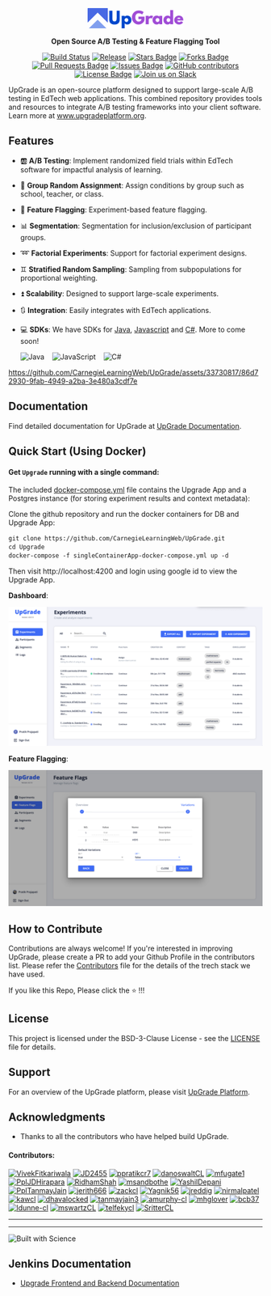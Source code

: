 <p align="center"><a href="https://www.upgradeplatform.org"><img src="assets/upgrade-logo.png" width="40px" alt="Upgrade - Open Source A/B Testing & Feature Flagging Tool" /><img src="assets/upgrade-logo-name.png" width="150px" alt="Upgrade - Open Source A/B Testing & Feature Flagging Tool" /></a></p>
<p align="center"><b>Open Source A/B Testing & Feature Flagging Tool</b></p>

<div align="center">
    <a href="https://github.com/CarnegieLearningWeb/UpGrade/github/actions/workflows/backend-build.yml"><img src="https://img.shields.io/github/actions/workflow/status/CarnegieLearningWeb/UpGrade/backend-build.yml?branch=dev" alt="Build Status" height="22"/></a>
    <a href="https://github.com/CarnegieLearningWeb/UpGrade/releases"><img src="https://img.shields.io/github/v/release/CarnegieLearningWeb/UpGrade?color=blue&sort=semver" alt="Release" height="22"/></a>
    <a href="https://github.com/CarnegieLearningWeb/UpGrade"><img src="https://img.shields.io/github/stars/CarnegieLearningWeb/UpGrade" alt="Stars Badge"/></a>
    <a href="https://github.com/CarnegieLearningWeb/UpGrade"><img src="https://img.shields.io/github/forks/CarnegieLearningWeb/UpGrade" alt="Forks Badge"/></a>
    <a href="https://github.com/CarnegieLearningWeb/UpGrade/pulls"><img src="https://img.shields.io/github/issues-pr/CarnegieLearningWeb/UpGrade" alt="Pull Requests Badge"/></a>
    <a href="https://github.com/CarnegieLearningWeb/UpGrade/issues"><img src="https://img.shields.io/github/issues/CarnegieLearningWeb/UpGrade" alt="Issues Badge"/></a>
    <a href="https://github.com/CarnegieLearningWeb/UpGrade/graphs/contributors"><img alt="GitHub contributors" src="https://img.shields.io/github/contributors/CarnegieLearningWeb/UpGrade?color=2b9348"></a>
    <a href="https://github.com/CarnegieLearningWeb/UpGrade/blob/dev/LICENSE"><img src="https://img.shields.io/github/license/CarnegieLearningWeb/UpGrade?color=2b9348" alt="License Badge"/></a>
    <a href="https://join.slack.com/t/upgrade-platform/shared_invite/zt-28mb077fn-_ZapZ_624EVRAdt5QOO7zA"><img src="https://img.shields.io/badge/slack-join-E01E5A?logo=slack" alt="Join us on Slack" height="22"/></a>
</div>

UpGrade is an open-source platform designed to support large-scale A/B testing in EdTech web applications. This combined repository provides tools and resources to integrate A/B testing frameworks into your client software. Learn more at www.upgradeplatform.org.

## Features

- 🆎 **A/B Testing**: Implement randomized field trials within EdTech software for impactful analysis of learning.
- 🏫 **Group Random Assignment**: Assign conditions by group such as school, teacher, or class.
- 🚩 **Feature Flagging**: Experiment-based feature flagging.
- 📊 **Segmentation**: Segmentation for inclusion/exclusion of participant groups.
- ➿ **Factorial Experiments**: Support for factorial experiment designs.
- ♊ **Stratified Random Sampling**: Sampling from subpopulations for proportional weighting.
- ⏫ **Scalability**: Designed to support large-scale experiments.
- 🔃 **Integration**: Easily integrates with EdTech applications.
- 💻 **SDKs**: We have SDKs for [Java](https://github.com/CarnegieLearningWeb/UpGrade/tree/dev/clientlibs/java), [Javascript](https://github.com/CarnegieLearningWeb/UpGrade/tree/dev/clientlibs/js) and [C#](hhttps://github.com/CarnegieLearningWeb/UpGrade/tree/dev/clientlibs/csharp). More to come soon!

    ![Java](https://img.shields.io/badge/java-%23ED8B00.svg?style=for-the-badge&logo=openjdk&logoColor=white) &nbsp;&nbsp; ![JavaScript](https://img.shields.io/badge/javascript-%23323330.svg?style=for-the-badge&logo=javascript&logoColor=%23F7DF1E) &nbsp;&nbsp; ![C#](https://img.shields.io/badge/c%23-%23239120.svg?style=for-the-badge&logo=c-sharp&logoColor=white)

https://github.com/CarnegieLearningWeb/UpGrade/assets/33730817/86d72930-9fab-4949-a2ba-3e480a3cdf7e

## Documentation

Find detailed documentation for UpGrade at [UpGrade Documentation](https://upgrade-platform.gitbook.io/docs/).

## Quick Start (Using Docker)

#### Get `Upgrade` running with a single command:

The included [docker-compose.yml](https://github.com/CarnegieLearningWeb/UpGrade/blob/upgrade-docker-without-nix/docker-compose.yml) file contains the Upgrade App and a Postgres instance (for storing experiment results and context metadata):

Clone the github repository and run the docker containers for DB and Upgrade App:

```markdown
git clone https://github.com/CarnegieLearningWeb/UpGrade.git
cd Upgrade
docker-compose -f singleContainerApp-docker-compose.yml up -d
```

Then visit http://localhost:4200 and login using google id to view the Upgrade App.

<b>Dashboard</b>:

[![Upgrade Screenshot](assets/upgradeapp-dashboard.png)](https://www.upgradeplatform.org)

<b>Feature Flagging</b>:

[![Upgrade Screenshot 2](assets/feature-flag.png)](https://www.upgradeplatform.org)

## How to Contribute

Contributions are always welcome! If you're interested in improving UpGrade, please create a PR to add your Github Profile in the contributors list. Please refer the [Contributors](https://github.com/CarnegieLearningWeb/UpGrade/blob/dev/CONTRIBUTORS.md) file for the details of the trech stack we have used.

If you like this Repo, Please click the :star: !!!

## License

This project is licensed under the BSD-3-Clause License - see the [LICENSE](https://github.com/CarnegieLearningWeb/UpGrade/blob/main/LICENSE) file for details.

## Support

For an overview of the UpGrade platform, please visit [UpGrade Platform](https://www.upgradeplatform.org/).

## Acknowledgments

- Thanks to all the contributors who have helped build UpGrade.

#### Contributors:

<a href="https://github.com/VivekFitkariwala"><img src="https://avatars.githubusercontent.com/u/3822890?v=4" width="50" height="50" alt="VivekFitkariwala"/></a> <a href="https://github.com/JD2455"><img src="https://avatars.githubusercontent.com/u/46133795?v=4" width="50" height="50" alt="JD2455"/></a> <a href="https://github.com/ppratikcr7"><img src="https://avatars.githubusercontent.com/u/33730817?v=4" width="50" height="50" alt="ppratikcr7"/></a> <a href="https://github.com/danoswaltCL"><img src="https://avatars.githubusercontent.com/u/97542869?v=4" width="50" height="50" alt="danoswaltCL"/></a> <a href="https://github.com/mfugate1"><img src="https://avatars.githubusercontent.com/u/28930731?v=4" width="50" height="50" alt="mfugate1"/></a> <a href="https://github.com/PplJDHirapara"><img src="https://avatars.githubusercontent.com/u/61184300?v=4" width="50" height="50" alt="PplJDHirapara"/></a> <a href="https://github.com/RidhamShah"><img src="https://avatars.githubusercontent.com/u/49234788?v=4" width="50" height="50" alt="RidhamShah"/></a> <a href="https://github.com/msandbothe"><img src="https://avatars.githubusercontent.com/u/6402566?v=4" width="50" height="50" alt="msandbothe"/></a> <a href="https://github.com/YashilDepani"><img src="https://avatars.githubusercontent.com/u/51193749?v=4" width="50" height="50" alt="YashilDepani"/></a> <a href="https://github.com/PplTanmayJain"><img src="https://avatars.githubusercontent.com/u/86297930?v=4" width="50" height="50" alt="PplTanmayJain"/></a> <a href="https://github.com/jerith666"><img src="https://avatars.githubusercontent.com/u/854319?v=4" width="50" height="50" alt="jerith666"/></a> <a href="https://github.com/zackcl"><img src="https://avatars.githubusercontent.com/u/90279765?v=4" width="50" height="50" alt="zackcl"/></a>
<a href="https://github.com/Yagnik56"><img src="https://avatars.githubusercontent.com/u/50392803?v=4" width="50" height="50" alt="Yagnik56"/></a> <a href="https://github.com/jreddig"><img src="https://avatars.githubusercontent.com/u/97543136?v=4" width="50" height="50" alt="jreddig"/></a> <a href="https://github.com/nirmalpatel"><img src="https://avatars.githubusercontent.com/u/830400?v=4" width="50" height="50" alt="nirmalpatel"/></a> <a href="https://github.com/kawcl"><img src="https://avatars.githubusercontent.com/u/91336571?v=4" width="50" height="50" alt="kawcl"/></a> <a href="https://github.com/dhavalocked"><img src="https://avatars.githubusercontent.com/u/7206634?v=4" width="50" height="50" alt="dhavalocked"/></a> <a href="https://github.com/tanmayjain3"><img src="https://avatars.githubusercontent.com/u/17405612?v=4" width="50" height="50" alt="tanmayjain3"/></a> <a href="https://github.com/amurphy-cl"><img src="https://avatars.githubusercontent.com/u/65311369?v=4" width="50" height="50" alt="amurphy-cl"/></a> <a href="https://github.com/mhglover"><img src="https://avatars.githubusercontent.com/u/662095?v=4" width="50" height="50" alt="mhglover"/></a> <a href="https://github.com/bcb37"><img src="https://avatars.githubusercontent.com/u/3885687?v=4" width="50" height="50" alt="bcb37"/></a> <a href="https://github.com/ldunne-cl"><img src="https://avatars.githubusercontent.com/u/127241408?v=4" width="50" height="50" alt="ldunne-cl"/></a> <a href="https://github.com/mswartzCL"><img src="https://avatars.githubusercontent.com/u/105314488?v=4" width="50" height="50" alt="mswartzCL"/></a> <a href="https://github.com/telfekycl"><img src="https://avatars.githubusercontent.com/u/118201614?v=4" width="50" height="50" alt="telfekycl"/></a> <a href="https://github.com/SritterCL"><img src="https://avatars.githubusercontent.com/u/16547537?v=4" width="50" height="50" alt="SritterCL"/></a> 

---

---

![Built with Science](http://ForTheBadge.com/images/badges/built-with-science.svg)

## Jenkins Documentation

- [Upgrade Frontend and Backend Documentation](https://carnegielearning.atlassian.net/wiki/spaces/RP/pages/3937402881/Jenkins)